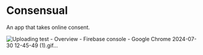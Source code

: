 # Consensual

An app that takes online consent.

![Uploading test - Overview - Firebase console - Google Chrome 2024-07-30 12-45-49 (1).gif…]()
